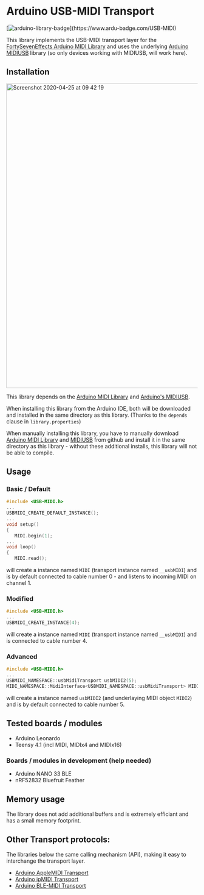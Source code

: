 # Arduino USB-MIDI Transport 
[![arduino-library-badge](https://www.ardu-badge.com/badge/USB-MIDI.svg?)](https://www.ardu-badge.com/USB-MIDI) 

This library implements the USB-MIDI transport layer for the [FortySevenEffects Arduino MIDI Library](https://github.com/FortySevenEffects/arduino_midi_library) and uses the underlying [Arduino MIDIUSB](https://github.com/arduino-libraries/MIDIUSB) library (so only devices working with MIDIUSB, will work here).

## Installation

<img width="800" alt="Screenshot 2020-04-25 at 09 42 19" src="https://user-images.githubusercontent.com/4082369/80274232-42810b80-86d9-11ea-94f6-643bf5ade5be.png">

This library depends on the [Arduino MIDI Library](https://github.com/FortySevenEffects/arduino_midi_library) and [Arduino's MIDIUSB](https://github.com/arduino-libraries/MIDIUSB).

When installing this library from the Arduino IDE, both will be downloaded and installed in the same directory as this library. (Thanks to the `depends` clause in `library.properties`)

When manually installing this library, you have to manually download [Arduino MIDI Library](https://github.com/FortySevenEffects/arduino_midi_library) and [MIDIUSB](https://github.com/arduino-libraries/MIDIUSB) from github and install it in the same directory as this library - without these additional installs, this library will not be able to compile. 

## Usage
### Basic / Default
```cpp
#include <USB-MIDI.h>
...
USBMIDI_CREATE_DEFAULT_INSTANCE();
...
void setup()
{
   MIDI.begin(1);
...
void loop()
{
   MIDI.read();
```
will create a instance named `MIDI` (transport instance named `__usbMIDI`) and is by default connected to cable number 0 - and listens to incoming MIDI on channel 1.

### Modified
```cpp
#include <USB-MIDI.h>
...
USBMIDI_CREATE_INSTANCE(4);
```
will create a instance named `MIDI` (transport instance named `__usbMIDI`) and is connected to cable number 4.

### Advanced
```cpp
#include <USB-MIDI.h>
...
USBMIDI_NAMESPACE::usbMidiTransport usbMIDI2(5);
MIDI_NAMESPACE::MidiInterface<USBMIDI_NAMESPACE::usbMidiTransport> MIDI2((USBMIDI_NAMESPACE::usbMidiTransport&)usbMIDI2);
```
will create a instance named `usbMIDI2` (and underlaying MIDI object `MIDI2`) and is by default connected to cable number 5.

## Tested boards / modules
- Arduino Leonardo
- Teensy 4.1 (incl MIDI, MIDIx4 and MIDIx16)

### Boards / modules in development (help needed)
- Arduino NANO 33 BLE
- nRF52832 Bluefruit Feather

## Memory usage
The library does not add additional buffers and is extremely efficiant and has a small memory footprint.

## Other Transport protocols:
The libraries below  the same calling mechanism (API), making it easy to interchange the transport layer.
- [Arduino AppleMIDI Transport](https://github.com/lathoub/Arduino-AppleMIDI-Library)
- [Arduino ipMIDI  Transport](https://github.com/lathoub/Arduino-ipMIDI)
- [Arduino BLE-MIDI  Transport](https://github.com/lathoub/Arduino-BLE-MIDI)
